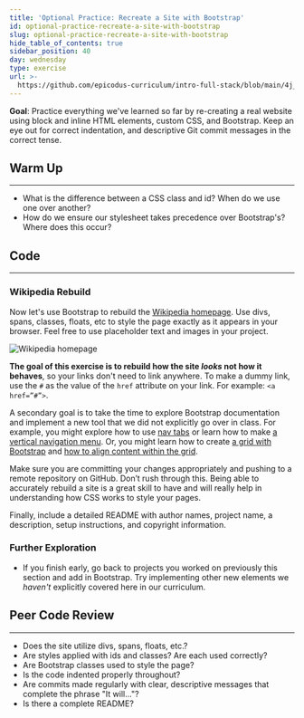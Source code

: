 ```yaml
---
title: 'Optional Practice: Recreate a Site with Bootstrap'
id: optional-practice-recreate-a-site-with-bootstrap
slug: optional-practice-recreate-a-site-with-bootstrap
hide_table_of_contents: true
sidebar_position: 40
day: wednesday
type: exercise
url: >-
  https://github.com/epicodus-curriculum/intro-full-stack/blob/main/4j_classwork_practice_recreate_a_site_with_bootstrap.md
---
```


**Goal**: Practice everything we've learned so far by re-creating a real website using block and inline HTML elements, custom CSS, and Bootstrap.  Keep an eye out for correct indentation, and descriptive Git commit messages in the correct tense.  

## Warm Up
<hr />

* What is the difference between a CSS class and id? When do we use one over another?
* How do we ensure our stylesheet takes precedence over Bootstrap's? Where does this occur?

## Code
<hr />

### Wikipedia Rebuild

Now let's use Bootstrap to rebuild the [Wikipedia homepage](https://en.wikipedia.org). Use divs, spans, classes, floats, etc to style the page exactly as it appears in your browser. Feel free to use placeholder text and images in your project.

![Wikipedia homepage](https://learnhowtoprogram.s3.us-west-2.amazonaws.com/INTRO/week1-html-css/wikipedia.png)

**The goal of this exercise is to rebuild how the site _looks_ not how it behaves**, so your links don't need to link anywhere. To make a dummy link, use the `#` as the value of the `href` attribute on your link. For example: `<a href=”#”>`.

A secondary goal is to take the time to explore Bootstrap documentation and implement a new tool that we did not explicitly go over in class. For example, you might explore how to use [nav tabs](https://getbootstrap.com/docs/5.2/components/navs-tabs/) or learn how to make [a vertical navigation menu](https://getbootstrap.com/docs/5.2/components/navs-tabs/#vertical). Or, you might learn how to create [a grid with Bootstrap](https://getbootstrap.com/docs/5.2/layout/grid/) and [how to align content within the grid](https://getbootstrap.com/docs/5.2/layout/columns/).

Make sure you are committing your changes appropriately and pushing to a remote repository on GitHub. Don’t rush through this. Being able to accurately rebuild a site is a great skill to have and will really help in understanding how CSS works to style your pages.

Finally, include a detailed README with author names, project name, a description, setup instructions, and copyright information.

### Further Exploration

* If you finish early, go back to projects you worked on previously this section and add in Bootstrap. Try implementing other new elements we _haven't_ explicitly covered here in our curriculum.

## Peer Code Review
<hr />

* Does the site utilize divs, spans, floats, etc.?
* Are styles applied with ids and classes? Are each used correctly? 
* Are Bootstrap classes used to style the page?
* Is the code indented properly throughout?
* Are commits made regularly with clear, descriptive messages that complete the phrase "It will..."?
* Is there a complete README?